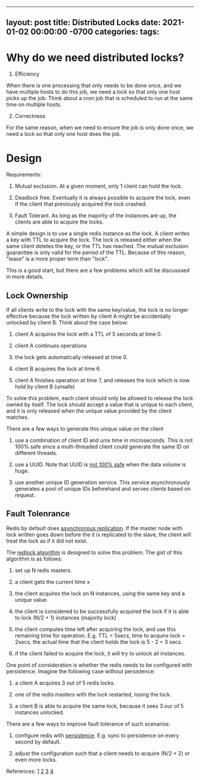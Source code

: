 
---
layout: post
title:  Distributed Locks
date:   2021-01-02 00:00:00 -0700
categories:
tags:
---

# Why do we need distributed locks?

1. Efficiency

When there is one processing that only needs to be done once, and we have multiple
hosts to do this job, we need a lock so that only one host picks up the job. Think
about a cron job that is scheduled to run at the same time on multiple hosts.

2. Correctness

For the same reason, when we need to ensure the job is only done once, we need a
lock so that only one host does the job.

# Design

Requirements:

1. Mutual exclusion. At a given moment, only 1 client can hold the lock.

2. Deadlock free. Eventually it is always possible to acquire the lock, even if
the client that previously acquired the lock crashed.

3. Fault Tolerant. As long as the majority of the instances are up, the clients
are able to acquire the locks.

A simple design is to use a single redis instance as the lock. A client writes a 
key with TTL to acquire the lock. The lock is released either when the same client 
deletes the key, or the TTL has reached. The mutual exclusion guaranttee is only
valid for the period of the TTL. Because of this reason, "lease" is a more proper
term than "lock".

This is a good start, but there are a few problems which will
be discusssed in more details.

## Lock Ownership

If all clients write to the lock with the same key/value, the lock is no longer
effective because the lock written by client A might be accidentally unlocked by
client B. Think about the case below:

1. client A acquires the lock with a TTL of 5 seconds at time 0.

2. client A continues operations

3. the lock gets automatically released at time 0.

4. client B acquires the lock at time 6.

5. client A finishes operation at time 7, and releases the lock which is now hold 
by client B (unsafe)

To solve this problem, each client should only be allowed to release the lock owned
by itself. The lock should accept a value that is unique to each client, and it is only
released when the unique value provided by the client matches.

There are a few ways to generate this unique value on the client

1. use a combination of client ID and unix time in microseconds. This is not 100%
safe since a multi-threaded client could generate the same ID on different threads.

2. use a UUID. Note that UUID is [not 100% safe](https://github.com/ramsey/uuid/issues/80)
when the data volume is huge.

3. use another unique ID generation service. This service asynchronously generates 
a pool of unique IDs beforehand and serves clients based on request.

## Fault Tolenrance

Redis by default does [asynchronous replication](https://redis.io/topics/replication).
If the master node with lock written goes down before the it is replicated to 
the slave, the client will treat the lock as if it did not exist.

The [redlock algorithm](https://redis.io/topics/distlock) is designed to solve this
problem. The gist of this algorithm is as follows:

1. set up N redis masters.

2. a client gets the current time x

3. the client acquires the lock on N instances, using the same key and a unique value.

4. the client is considered to be successfully acquired the lock if it is able 
to lock (N/2 + 1) instances (majority lock)

5. the client computes time left after acquiring the lock, and use this remaining
time for operation. E.g. TTL = 5secs, time to acquire lock = 2secs, the actual
time that the client holds the lock is 5 - 2 = 3 secs.

6. if the client failed to acquire the lock, it will try to unlock all instances.

One point of consideration is whether the redis needs to be configured with persistence. 
Imagine the following case without persistence:

1. a client A acquires 3 out of 5 redis locks.

2. one of the redis masters with the lock restarted, losing the lock.

3. a client B is able to acquire the same lock, because it sees 3 our of 5 instances
unlocked.

There are a few ways to improve fault tolerance of such scenarios:

1. configure redis with [persistence](https://redis.io/topics/persistence). E.g.
sync to persistence on every second by default.

2. adjust the configuration such that a client needs to acquire (N/2 + 2) or even
more locks.

References:
[1](https://redis.io/topics/distlock)
[2](https://martin.kleppmann.com/2016/02/08/how-to-do-distributed-locking.html)
[3](http://antirez.com/news/101)
[4](https://aws.amazon.com/blogs/database/building-distributed-locks-with-the-dynamodb-lock-client/)